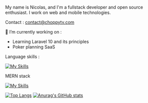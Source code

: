 My name is Nicolas, and I'm a fullstack developer and open source enthusiast. I work on web and mobile technologies.

Contact : contact@choppytv.com


🔭 I’m currently working on : 
- Learning Laravel 10 and its principles
- Poker planning SaaS


Language skills : 

[![My Skills](https://skillicons.dev/icons?i=js,html,css,kotlin,c,php,ts,mysql)](https://skillicons.dev)

MERN stack

[![My Skills](https://skillicons.dev/icons?i=mongodb,expressjs,react,nodejs)](https://skillicons.dev)



[![Top Langs](https://github-readme-stats.vercel.app/api/top-langs/?username=choppydev&layout=compact)](https://github.com/anuraghazra/github-readme-stats)
[![Anurag's GitHub stats](https://github-readme-stats.vercel.app/api?username=choppydev)](https://github.com/anuraghazra/github-readme-stats)
